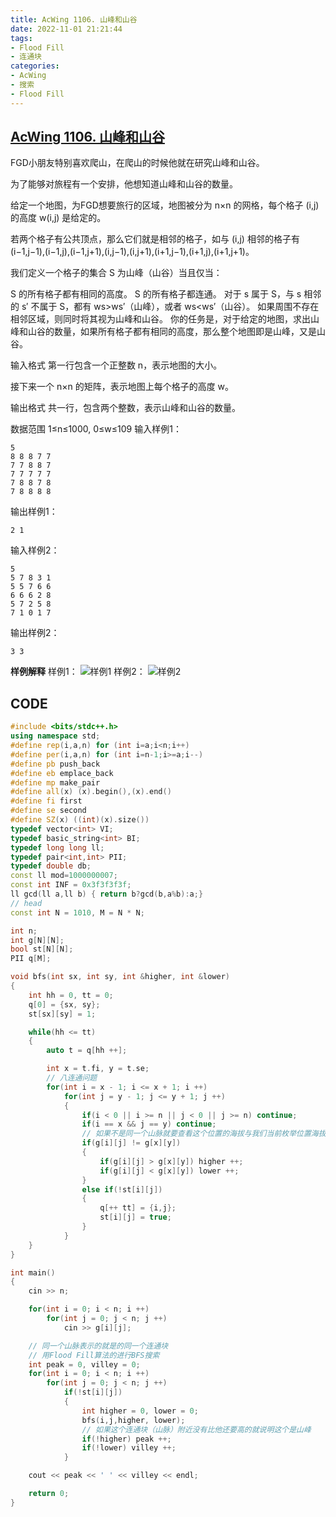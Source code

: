 ```yaml
---
title: AcWing 1106. 山峰和山谷
date: 2022-11-01 21:21:44
tags:
- Flood Fill
- 连通块
categories:
- AcWing
- 搜索
- Flood Fill
---
```


## [AcWing 1106. 山峰和山谷](https://www.acwing.com/problem/content/1108/)
FGD小朋友特别喜欢爬山，在爬山的时候他就在研究山峰和山谷。

为了能够对旅程有一个安排，他想知道山峰和山谷的数量。

给定一个地图，为FGD想要旅行的区域，地图被分为 n×n 的网格，每个格子 (i,j) 的高度 w(i,j) 是给定的。

若两个格子有公共顶点，那么它们就是相邻的格子，如与 (i,j) 相邻的格子有(i−1,j−1),(i−1,j),(i−1,j+1),(i,j−1),(i,j+1),(i+1,j−1),(i+1,j),(i+1,j+1)。

我们定义一个格子的集合 S 为山峰（山谷）当且仅当：

S 的所有格子都有相同的高度。
S 的所有格子都连通。
对于 s 属于 S，与 s 相邻的 s′ 不属于 S，都有 ws>ws′（山峰），或者 ws<ws′（山谷）。
如果周围不存在相邻区域，则同时将其视为山峰和山谷。
你的任务是，对于给定的地图，求出山峰和山谷的数量，如果所有格子都有相同的高度，那么整个地图即是山峰，又是山谷。

输入格式
第一行包含一个正整数 n，表示地图的大小。

接下来一个 n×n 的矩阵，表示地图上每个格子的高度 w。

输出格式
共一行，包含两个整数，表示山峰和山谷的数量。

数据范围
1≤n≤1000,
0≤w≤109
输入样例1：
```
5
8 8 8 7 7
7 7 8 8 7
7 7 7 7 7
7 8 8 7 8
7 8 8 8 8
```
输出样例1：
```
2 1
```
输入样例2：
```
5
5 7 8 3 1
5 5 7 6 6
6 6 6 2 8
5 7 2 5 8
7 1 0 1 7
```
输出样例2：
```
3 3
```

**样例解释**
样例1：
![样例1](https://cdn.acwing.com/media/article/image/2019/10/16/19_0250799aef-1.png)
样例2：
![样例2](https://cdn.acwing.com/media/article/image/2019/10/16/19_08db5e60ef-2.png)

## CODE
```C++
#include <bits/stdc++.h>
using namespace std;
#define rep(i,a,n) for (int i=a;i<n;i++)
#define per(i,a,n) for (int i=n-1;i>=a;i--)
#define pb push_back
#define eb emplace_back
#define mp make_pair
#define all(x) (x).begin(),(x).end()
#define fi first
#define se second
#define SZ(x) ((int)(x).size())
typedef vector<int> VI;
typedef basic_string<int> BI;
typedef long long ll;
typedef pair<int,int> PII;
typedef double db;
const ll mod=1000000007;
const int INF = 0x3f3f3f3f;
ll gcd(ll a,ll b) { return b?gcd(b,a%b):a;}
// head
const int N = 1010, M = N * N;

int n;
int g[N][N];
bool st[N][N];
PII q[M];

void bfs(int sx, int sy, int &higher, int &lower)
{
    int hh = 0, tt = 0;
    q[0] = {sx, sy};
    st[sx][sy] = 1;

    while(hh <= tt)
    {
        auto t = q[hh ++];

        int x = t.fi, y = t.se;
        // 八连通问题
        for(int i = x - 1; i <= x + 1; i ++)
            for(int j = y - 1; j <= y + 1; j ++)
            {
                if(i < 0 || i >= n || j < 0 || j >= n) continue;
                if(i == x && j == y) continue;
                // 如果不是同一个山脉就要查看这个位置的海拔与我们当前枚举位置海拔对比
                if(g[i][j] != g[x][y])
                {
                    if(g[i][j] > g[x][y]) higher ++;
                    if(g[i][j] < g[x][y]) lower ++;
                }
                else if(!st[i][j]) 
                {
                    q[++ tt] = {i,j};
                    st[i][j] = true;
                }
            }
    }
}

int main()
{
    cin >> n;

    for(int i = 0; i < n; i ++)
        for(int j = 0; j < n; j ++)
            cin >> g[i][j];

    // 同一个山脉表示的就是的同一个连通块
    // 用Flood Fill算法的进行BFS搜索
    int peak = 0, villey = 0;
    for(int i = 0; i < n; i ++)
        for(int j = 0; j < n; j ++)
            if(!st[i][j])
            {
                int higher = 0, lower = 0;
                bfs(i,j,higher, lower);
                // 如果这个连通块（山脉）附近没有比他还要高的就说明这个是山峰
                if(!higher) peak ++;
                if(!lower) villey ++;
            }

    cout << peak << ' ' << villey << endl;

    return 0;
}
```